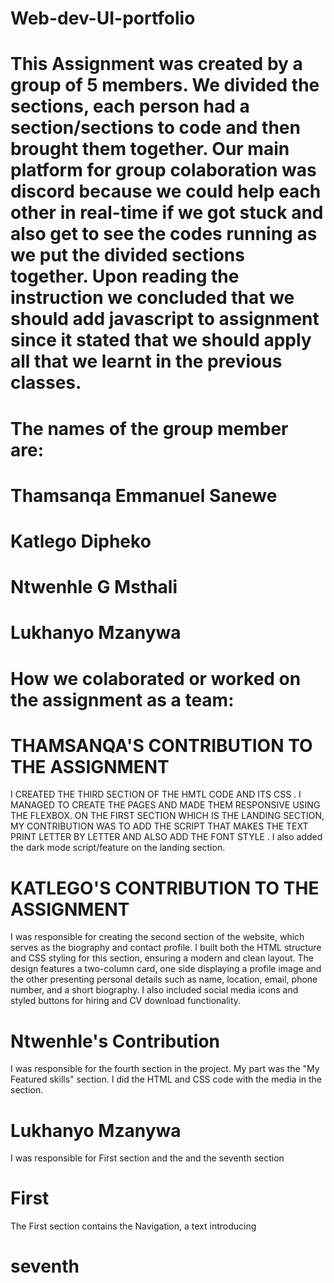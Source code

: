 # Web-dev-UI-portfolio
# This Assignment was created by a group of 5 members. We divided the sections, each person had a section/sections to code and then brought them together. Our main platform for group colaboration was discord because we could help each other in real-time if we got stuck and also get to see the codes running as we put the divided sections together. Upon reading the instruction we concluded that we should add javascript to assignment since it stated that we should apply all that we learnt in the previous classes.

# The names of the group member are:

# Thamsanqa Emmanuel Sanewe
# Katlego Dipheko
# Ntwenhle G Msthali
# Lukhanyo Mzanywa
#


# How we colaborated or worked on the assignment as a team:

# THAMSANQA'S CONTRIBUTION TO THE ASSIGNMENT
I CREATED THE THIRD SECTION OF THE HMTL CODE AND ITS CSS . I MANAGED TO CREATE THE PAGES AND MADE THEM RESPONSIVE USING THE FLEXBOX.
ON THE FIRST SECTION WHICH IS THE LANDING SECTION, MY CONTRIBUTION WAS TO ADD THE SCRIPT THAT MAKES THE TEXT PRINT LETTER BY LETTER AND ALSO ADD THE FONT STYLE . I also added the dark mode script/feature  on the landing section.

# KATLEGO'S CONTRIBUTION TO THE ASSIGNMENT 
 I was responsible for creating the second section of the website, which serves as the biography and contact profile. I built both the HTML structure and CSS styling for this section, ensuring a modern and clean layout. The design features a two-column card, one side displaying a profile image and the other presenting personal details such as name, location, email, phone number, and a short biography. I also included social media icons and styled buttons for hiring and CV download functionality.

 # Ntwenhle's Contribution
 I was responsible for the fourth section in the project. My part was the "My Featured skills" section. I did the HTML and CSS code with the media in the section.

 # Lukhanyo Mzanywa 
I was responsible for First section and the and the seventh section 
# First 
The First section contains the Navigation, a text introducing 

# seventh 
